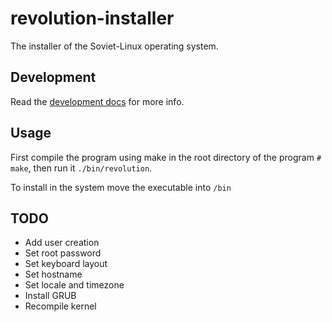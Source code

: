 # revolution-installer
The installer of the Soviet-Linux operating system.

## Development
Read the [development docs](https://github.com/Soviet-Linux/delevopment-docs) for more info.

## Usage
First compile the program using make in the root directory of the program
`# make`, then run it `./bin/revolution`.

To install in the system move the executable into `/bin`

## TODO
- Add user creation
- Set root password
- Set keyboard layout
- Set hostname
- Set locale and timezone
- Install GRUB
- Recompile kernel
